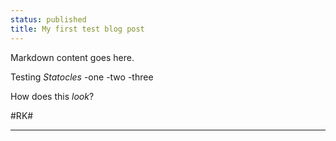 ```yaml
---
status: published
title: My first test blog post
---
```

Markdown content goes here.

Testing _Statocles_
-one
-two
-three

How does this *look*?

#RK#

-------------------
